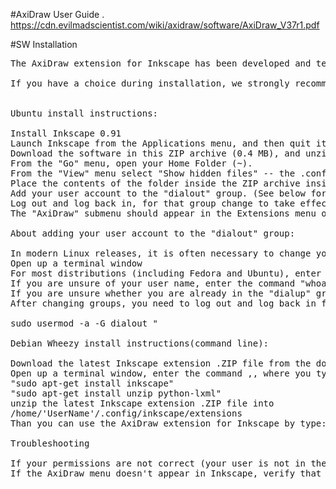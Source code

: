 #AxiDraw User Guide
. https://cdn.evilmadscientist.com/wiki/axidraw/software/AxiDraw_V37r1.pdf

#SW Installation
<pre>
The AxiDraw extension for Inkscape has been developed and tested extensively under Ubuntu. We expect it to work equally well in most Ubuntu derivatives and other distributions where Inkscape is known to work. However, we do not have the capability to test every distribution.

If you have a choice during installation, we strongly recommend to install the "flatpack" or "PPA" options instead of the "snap" option of Inkscape.


Ubuntu install instructions:

Install Inkscape 0.91
Launch Inkscape from the Applications menu, and then quit it.
Download the software in this ZIP archive (0.4 MB), and unzip it. (Your computer may unzip the archive automatically for you.)
From the "Go" menu, open your Home Folder (~).
From the "View" menu select "Show hidden files" -- the .config folder should be visible.
Place the contents of the folder inside the ZIP archive inside .config/inkscape/extensions/
Add your user account to the "dialout" group. (See below for details.)
Log out and log back in, for that group change to take effect.
The "AxiDraw" submenu should appear in the Extensions menu of Inkscape when you start Inkscape.

About adding your user account to the "dialout" group:

In modern Linux releases, it is often necessary to change your user permissions, to explicitly grant access to the USB port where the AxiDraw is located. This can be done by adding your user group to the "dialout" user group on your system.
Open up a terminal window
For most distributions (including Fedora and Ubuntu), enter the command "sudo usermod -a -G dialout <myUserName>" <return>, replacing the <myUserName> part with the user that is running Inkscape (and without the quotation marks or angle brackets!).
If you are unsure of your user name, enter the command "whoami" <return>, and the computer will happily remind you.
If you are unsure whether you are already in the "dialup" group, enter the command "groups" <return>, and the computer will list the groups that you are in.
After changing groups, you need to log out and log back in for the change to take effect.

sudo usermod -a -G dialout <myUserName>"

Debian Wheezy install instructions(command line):

Download the latest Inkscape extension .ZIP file from the downloads section of the AxiDraw Releases page.
Open up a terminal window, enter the command ,<return>, where you type your user name instead of UserName (And, no quotation marks.):
"sudo apt-get install inkscape"
"sudo apt-get install unzip python-lxml"
unzip the latest Inkscape extension .ZIP file into 
/home/'UserName'/.config/inkscape/extensions
Than you can use the AxiDraw extension for Inkscape by type: "inkscape" <return>

Troubleshooting

If your permissions are not correct (your user is not in the dialout group), you may get consistent "Unable to find an AxiDraw" type error messages.
If the AxiDraw menu doesn't appear in Inkscape, verify that when you've extract the zip file, all the .py files are inside .config/inkscape/extensions/ folder (you might have extracted the entire AxiDraw folder, and .py files might be misplaced)
</pre>
